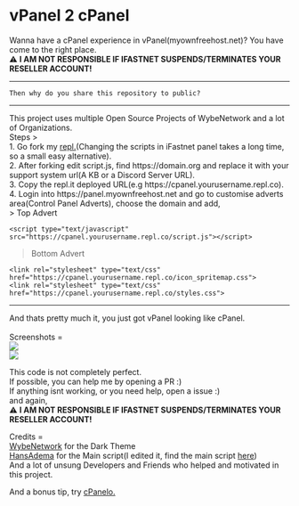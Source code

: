 # vPanel 2 cPanel
Wanna have a cPanel experience in vPanel(myownfreehost.net)? You have come to the right place.<br>
⚠️ **I AM NOT RESPONSIBLE IF IFASTNET SUSPENDS/TERMINATES YOUR RESELLER ACCOUNT!** <br>
<hr>

````Then why do you share this repository to public?````
<hr>
This project uses multiple Open Source Projects of WybeNetwork and a lot of Organizations.<br>
Steps > <br>
1. Go fork my <a href="https://repl.it/@soundarrr/cpanel">repl.</a>(Changing the scripts in iFastnet panel takes a long time, so a small easy alternative).<br>
2. After forking edit script.js, find https://domain.org and replace it with your support system url(A KB or a Discord Server URL).<br>
3. Copy the repl.it deployed URL(e.g https://cpanel.yourusername.repl.co).<br>
4. Login into https://panel.myownfreehost.net and go to customise adverts area(Control Panel Adverts), choose the domain and add,<br>
> Top Advert <br>


```<script type="text/javascript" src="https://cpanel.yourusername.repl.co/script.js"></script>```

> Bottom Advert <br>

`<link rel="stylesheet" type="text/css" href="https://cpanel.yourusername.repl.co/icon_spritemap.css">`  <br>
`<link rel="stylesheet" type="text/css" href="https://cpanel.yourusername.repl.co/styles.css"> `

<hr>
And thats pretty much it, you just got vPanel looking like cPanel.<br>
<br>
Screenshots = <br>
<img src="https://i.snipboard.io/C0m8OM.jpg">
<br>
<img src="https://i.snipboard.io/Pmvr09.jpg">
<br>

This code is not completely perfect.<br>
If possible, you can help me by opening a PR :)<br>
If anything isnt working, or you need help, open a issue :)<br>
and again,<br>
⚠️ **I AM NOT RESPONSIBLE IF IFASTNET SUSPENDS/TERMINATES YOUR RESELLER ACCOUNT!**  <br>


Credits = <br>
<a href="https://github.com/wybenetwork">WybeNetwork</a> for the Dark Theme<br>
<a href="https://github.com/hansadema">HansAdema</a> for the Main script(I edited it, find the main script <a href="https://vpassets.infinityfree.net/vp/cpanel-head.js">here</a>) <br>
And a lot of unsung Developers and Friends who helped and motivated in this project.<br>

And a bonus tip, try <a href="https://cpanelo.sourceforge.io/">cPanelo.</a>
